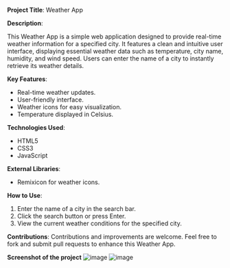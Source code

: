 
**Project Title**: Weather App

**Description**:

This Weather App is a simple web application designed to provide real-time weather information for a specified city. It features a clean and intuitive user interface, displaying essential weather data such as temperature, city name, humidity, and wind speed. Users can enter the name of a city to instantly retrieve its weather details.

**Key Features**:
- Real-time weather updates.
- User-friendly interface.
- Weather icons for easy visualization.
- Temperature displayed in Celsius.

**Technologies Used**:
- HTML5
- CSS3
- JavaScript

**External Libraries**:
- Remixicon for weather icons.

**How to Use**:
1. Enter the name of a city in the search bar.
2. Click the search button or press Enter.
3. View the current weather conditions for the specified city.

**Contributions**:
Contributions and improvements are welcome. Feel free to fork and submit pull requests to enhance this Weather App.

**Screenshot of the project**
![image](https://github.com/Niltiwari7/google_weather_clone/assets/93751356/e03efc13-82c4-448a-9315-ddc141fc7512)
![image](https://github.com/Niltiwari7/google_weather_clone/assets/93751356/9fc1dbc1-4588-40de-bea6-a6c5ad5bb226)
